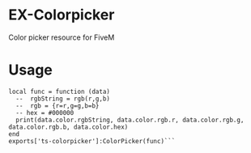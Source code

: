 # EX-Colorpicker
Color picker resource for FiveM

# Usage
```
local func = function (data)
  --  rgbString = rgb(r,g,b)
  --  rgb = {r=r,g=g,b=b}
  -- hex = #000000
  print(data.color.rgbString, data.color.rgb.r, data.color.rgb.g, data.color.rgb.b, data.color.hex)
end
exports['ts-colorpicker']:ColorPicker(func)```
